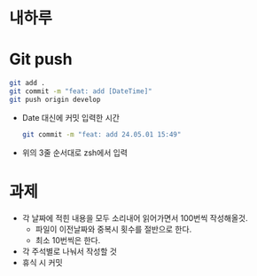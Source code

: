 # 내하루

# Git push

```bash
git add .
git commit -m "feat: add [DateTime]"
git push origin develop
```

- Date 대신에 커밋 입력한 시간
   ```bash
   git commit -m "feat: add 24.05.01 15:49"
   ```
- 위의 3줄 순서대로 zsh에서 입력

# 과제

- 각 날짜에 적힌 내용을 모두 소리내어 읽어가면서 100번씩 작성해올것.
   - 파일이 이전날짜와 중복시 횟수를 절반으로 한다.
   - 최소 10번씩은 한다.
- 각 주석별로 나눠서 작성할 것
- 휴식 시 커밋